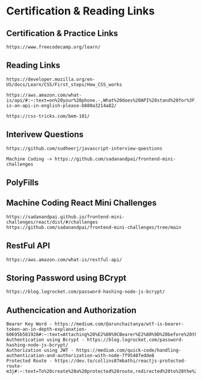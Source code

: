 # Certification & Reading Links

## Certification & Practice Links

    https://www.freecodecamp.org/learn/

## Reading Links

    https://developer.mozilla.org/en-US/docs/Learn/CSS/First_steps/How_CSS_works

    https://aws.amazon.com/what-is/api/#:~:text=on%20your%20phone.-,What%20does%20API%20stand%20for%3F,of%20service%20between%20two%20applications.https://www.freecodecamp.org/news/what-is-an-api-in-english-please-b880a3214a82/

    https://css-tricks.com/bem-101/

## Interivew Questions

    https://github.com/sudheerj/javascript-interview-questions 

    Machine Coding -> https://github.com/sadanandpai/frontend-mini-challenges   

## PolyFills


## Machine Coding React Mini Challenges

    https://sadanandpai.github.io/frontend-mini-challenges/react/dist/#/challenges
    https://github.com/sadanandpai/frontend-mini-challenges/tree/main

## RestFul API

    https://aws.amazon.com/what-is/restful-api/

## Storing Password using BCrypt

    https://blog.logrocket.com/password-hashing-node-js-bcrypt/

## Authencication and Authorization

    Bearer Key Word - https://medium.com/@arunchaitanya/wtf-is-bearer-token-an-in-depth-explanation-60695b581928#:~:text=Attaching%20%E2%80%9CBearer%E2%80%9D%20before%20the%20token,the%20authentication%20scheme%20being%20used.
    Authentication using Bcrypt - https://blog.logrocket.com/password-hashing-node-js-bcrypt/
    Authorization using JWT - https://medium.com/quick-code/handling-authentication-and-authorization-with-node-7f9548fedde8
    Protected Route - https://dev.to/collins87mbathi/reactjs-protected-route-m3j#:~:text=To%20create%20a%20protected%20route,redirected%20to%20the%20login%20page.